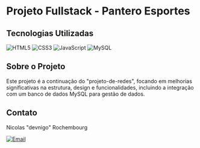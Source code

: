# Projeto Fullstack - Pantero Esportes 

## Tecnologias Utilizadas

![HTML5](https://img.shields.io/badge/HTML5-E34F26?style=for-the-badge&logo=html5&logoColor=white)
![CSS3](https://img.shields.io/badge/CSS3-1572B6?style=for-the-badge&logo=css3&logoColor=white)
![JavaScript](https://img.shields.io/badge/JavaScript-F7DF1E?style=for-the-badge&logo=javascript&logoColor=black)
![MySQL](https://img.shields.io/badge/MySQL-4479A1?style=for-the-badge&logo=mysql&logoColor=white)

## Sobre o Projeto

Este projeto é a continuação do "projeto-de-redes", focando em melhorias significativas na estrutura, design e funcionalidades, incluindo a integração com um banco de dados MySQL para gestão de dados.

## Contato

Nicolas "devnigo" Rochembourg

[![Email](https://img.shields.io/badge/Email-nicolasbretas%40gmail.com-blue?style=for-the-badge&logo=gmail&logoColor=white)](mailto:nicolasbretas@gmail.com)


